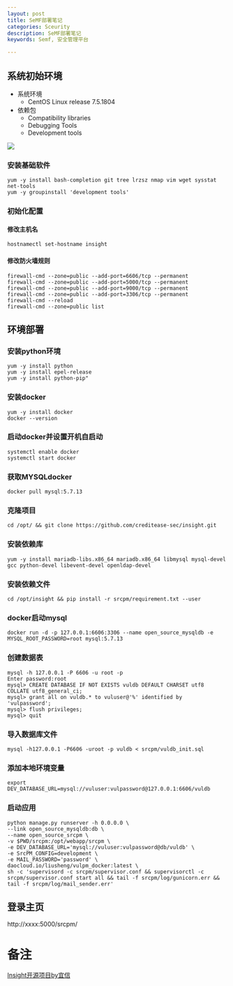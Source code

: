 ```yaml
---
layout: post
title: SeMF部署笔记
categories: Sceurity
description: SeMF部署笔记
keywords: Semf, 安全管理平台

---
```


## 系统初始环境

- 系统环境
    - CentOS Linux release 7.5.1804
- 依赖包
    - Compatibility libraries
    - Debugging Tools
    - Development tools

![](http://cdn.mingsec.com/安全管理体系.png)



### 安装基础软件

```
yum -y install bash-completion git tree lrzsz nmap vim wget sysstat net-tools
yum -y groupinstall 'development tools'
```
### 初始化配置
#### 修改主机名
```
hostnamectl set-hostname insight
```
#### 修改防火墙规则
```
firewall-cmd --zone=public --add-port=6606/tcp --permanent
firewall-cmd --zone=public --add-port=5000/tcp --permanent
firewall-cmd --zone=public --add-port=9000/tcp --permanent
firewall-cmd --zone=public --add-port=3306/tcp --permanent
firewall-cmd --reload
firewall-cmd --zone=public list
```
## 环境部署
### 安装python环境
```
yum -y install python
yum -y install epel-release
yum -y install python-pip"
```
### 安装docker
```
yum -y install docker
docker --version
```
### 启动docker并设置开机自启动
```
systemctl enable docker
systemctl start docker
```
### 获取MYSQLdocker
```
docker pull mysql:5.7.13
```
### 克隆项目
```
cd /opt/ && git clone https://github.com/creditease-sec/insight.git
```
### 安装依赖库
```
yum -y install mariadb-libs.x86_64 mariadb.x86_64 libmysql mysql-devel gcc python-devel libevent-devel openldap-devel
```
### 安装依赖文件
```
cd /opt/insight && pip install -r srcpm/requirement.txt --user
```
### docker启动mysql
```
docker run -d -p 127.0.0.1:6606:3306 --name open_source_mysqldb -e MYSQL_ROOT_PASSWORD=root mysql:5.7.13
```
### 创建数据表
```
mysql -h 127.0.0.1 -P 6606 -u root -p
Enter password:root
mysql> CREATE DATABASE IF NOT EXISTS vuldb DEFAULT CHARSET utf8 COLLATE utf8_general_ci;
mysql> grant all on vuldb.* to vuluser@'%' identified by 'vulpassword';
mysql> flush privileges;
mysql> quit
```
### 导入数据库文件
```
mysql -h127.0.0.1 -P6606 -uroot -p vuldb < srcpm/vuldb_init.sql
```
### 添加本地环境变量
```
export DEV_DATABASE_URL=mysql://vuluser:vulpassword@127.0.0.1:6606/vuldb
```
### 启动应用
```
python manage.py runserver -h 0.0.0.0 \
--link open_source_mysqldb:db \
--name open_source_srcpm \
-v $PWD/srcpm:/opt/webapp/srcpm \
-e DEV_DATABASE_URL='mysql://vuluser:vulpassword@db/vuldb' \
-e SrcPM_CONFIG=development \
-e MAIL_PASSWORD='password' \
daocloud.io/liusheng/vulpm_docker:latest \
sh -c 'supervisord -c srcpm/supervisor.conf && supervisorctl -c srcpm/supervisor.conf start all && tail -f srcpm/log/gunicorn.err && tail -f srcpm/log/mail_sender.err'
```
## 登录主页
http://xxxx:5000/srcpm/

# 备注
[Insight开源项目by宜信](https://github.com/creditease-sec/insight "Insight开源项目by宜信")